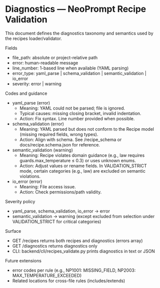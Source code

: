 # Diagnostics — NeoPrompt Recipe Validation

This document defines the diagnostics taxonomy and semantics used by the recipes loader/validator.

Fields
- file_path: absolute or project-relative path
- error: human-readable message
- line_number: 1-based line when available (YAML parsing)
- error_type: yaml_parse | schema_validation | semantic_validation | io_error
- severity: error | warning

Codes and guidance
- yaml_parse (error)
  - Meaning: YAML could not be parsed; file is ignored.
  - Typical causes: missing closing bracket, invalid indentation.
  - Action: Fix syntax. Line number provided when possible.
- schema_validation (error)
  - Meaning: YAML parsed but does not conform to the Recipe model (missing required fields, wrong types).
  - Action: Align with schema. See /recipe_schema or docs/recipe.schema.json for reference.
- semantic_validation (warning)
  - Meaning: Recipe violates domain guidance (e.g., law requires guards.max_temperature ≤ 0.3) or uses unknown enums.
  - Action: Adjust values or rename fields. In VALIDATION_STRICT mode, certain categories (e.g., law) are excluded on semantic violations.
- io_error (error)
  - Meaning: File access issue.
  - Action: Check permissions/path validity.

Severity policy
- yaml_parse, schema_validation, io_error → error
- semantic_validation → warning (except excluded from selection under VALIDATION_STRICT for critical categories)

Surface
- GET /recipes returns both recipes and diagnostics (errors array)
- GET /diagnostics returns diagnostics only
- CLI: backend/cli/recipes_validate.py prints diagnostics in text or JSON

Future extensions
- error codes per rule (e.g., NP1001: MISSING_FIELD, NP2003: MAX_TEMPERATURE_EXCEEDED)
- Related locations for cross-file rules (includes/extends)
